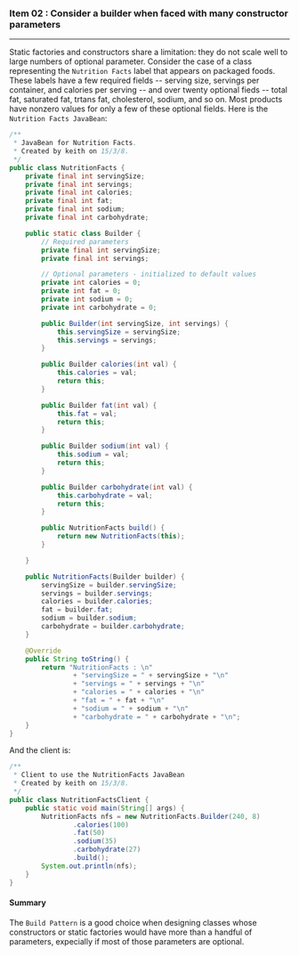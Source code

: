 ### Item 02 : Consider a builder when faced with many constructor parameters

----------

Static factories and constructors share a limitation: they do not scale well to large numbers of optional parameter. Consider the case of a class representing the `Nutrition Facts` label that appears on packaged foods. These labels have a few required fields -- serving size, servings per container, and calories per serving -- and over twenty optional fieds -- total fat, saturated fat, trtans fat, cholesterol, sodium, and so on. Most products have nonzero values for only a few of these optional fields. Here is the `Nutrition Facts JavaBean`:

```java
/**
 * JavaBean for Nutrition Facts.
 * Created by keith on 15/3/8.
 */
public class NutritionFacts {
    private final int servingSize;
    private final int servings;
    private final int calories;
    private final int fat;
    private final int sodium;
    private final int carbohydrate;

    public static class Builder {
        // Required parameters
        private final int servingSize;
        private final int servings;

        // Optional parameters - initialized to default values
        private int calories = 0;
        private int fat = 0;
        private int sodium = 0;
        private int carbohydrate = 0;

        public Builder(int servingSize, int servings) {
            this.servingSize = servingSize;
            this.servings = servings;
        }

        public Builder calories(int val) {
            this.calories = val;
            return this;
        }

        public Builder fat(int val) {
            this.fat = val;
            return this;
        }

        public Builder sodium(int val) {
            this.sodium = val;
            return this;
        }

        public Builder carbohydrate(int val) {
            this.carbohydrate = val;
            return this;
        }

        public NutritionFacts build() {
            return new NutritionFacts(this);
        }

    }

    public NutritionFacts(Builder builder) {
        servingSize = builder.servingSize;
        servings = builder.servings;
        calories = builder.calories;
        fat = builder.fat;
        sodium = builder.sodium;
        carbohydrate = builder.carbohydrate;
    }

    @Override
    public String toString() {
        return "NutritionFacts : \n"
                + "servingSize = " + servingSize + "\n"
                + "servings = " + servings + "\n"
                + "calories = " + calories + "\n"
                + "fat = " + fat + "\n"
                + "sodium = " + sodium + "\n"
                + "carbohydrate = " + carbohydrate + "\n";
    }
}
```

And the client is:

```java
/**
 * Client to use the NutritionFacts JavaBean
 * Created by keith on 15/3/8.
 */
public class NutritionFactsClient {
    public static void main(String[] args) {
        NutritionFacts nfs = new NutritionFacts.Builder(240, 8)
                .calories(100)
                .fat(50)
                .sodium(35)
                .carbohydrate(27)
                .build();
        System.out.println(nfs);
    }
}
```

#### Summary

The `Build Pattern` is a good choice when designing classes whose constructors or static factories would have more than a handful of parameters, expecially if most of those parameters are optional.
